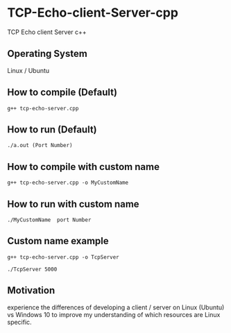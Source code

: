 # TCP-Echo-client-Server-cpp
TCP Echo client Server c++

## Operating System
Linux / Ubuntu

## How to compile (Default)
```
g++ tcp-echo-server.cpp

```
## How to run (Default)
```
./a.out (Port Number)

```

## How to compile with custom name 

```
g++ tcp-echo-server.cpp -o MyCustomName

```
## How to run with custom name 
```
./MyCustomName  port Number

```
## Custom name example
```
g++ tcp-echo-server.cpp -o TcpServer

```
```
./TcpServer 5000

```

## Motivation
experience the differences of developing a client / server on Linux (Ubuntu) vs Windows 10 to improve my understanding of which resources are Linux specific.

